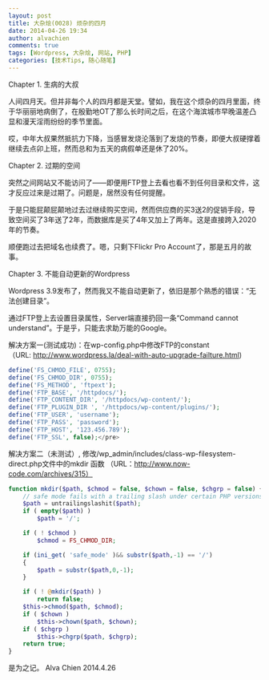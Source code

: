 ```yaml
---
layout: post
title: 大杂烩(0028) 烦杂的四月
date: 2014-04-26 19:34
author: alvachien
comments: true
tags: [Wordpress, 大杂烩, 网站, PHP]
categories: [技术Tips, 随心随笔]
---
```

Chapter 1. 生病的大叔

人间四月天。但并非每个人的四月都是天堂。譬如，我在这个烦杂的四月里面，终于华丽丽地病倒了，在殷勤地OT了那么长时间之后，在这个海滨城市早晚温差凸显和漫天淫雨纷纷的季节里面。

哎，中年大叔果然抵抗力下降，当感冒发烧沦落到了发烧的节奏，即便大叔硬撑着继续去点卯上班，然而总和为五天的病假单还是休了20%。

Chapter 2. 过期的空间

突然之间网站又不能访问了——即便用FTP登上去看也看不到任何目录和文件，这才反应过来是过期了。问题是，居然没有任何提醒。

于是只能屁颠屁颠地过去过继续购买空间，然而供应商的买3送2的促销手段，导致空间买了3年送了2年，而数据库是买了4年又加上了两年。这是直接跨入2020年的节奏。

顺便跑过去把域名也续费了。嗯，只剩下Flickr Pro Account了，那是五月的故事。

Chapter 3. 不能自动更新的Wordpress

Wordpress 3.9发布了，然而我又不能自动更新了，依旧是那个熟悉的错误：“无法创建目录”。

通过FTP登上去设置目录属性，Server端直接扔回一条“Command cannot understand”。于是乎，只能去求助万能的Google。

解决方案一(测试成功)：在wp-config.php中修改FTP的constant （URL: http://www.wordpress.la/deal-with-auto-upgrade-failture.html)

```php
define('FS_CHMOD_FILE', 0755);
define('FS_CHMOD_DIR', 0755);
define('FS_METHOD', 'ftpext');
define('FTP_BASE', '/httpdocs/');
define('FTP_CONTENT_DIR', '/httpdocs/wp-content/');
define('FTP_PLUGIN_DIR ', '/httpdocs/wp-content/plugins/');
define('FTP_USER', 'username');
define('FTP_PASS', 'password');
define('FTP_HOST', '123.456.789');
define('FTP_SSL', false);</pre>
```
解决方案二（未测试）, 修改/wp_admin/includes/class-wp-filesystem-direct.php文件中的mkdir 函数 （URL：http://www.now-code.com/archives/315）

```php
function mkdir($path, $chmod = false, $chown = false, $chgrp = false) {
    // safe mode fails with a trailing slash under certain PHP versions.
    $path = untrailingslashit($path);
    if ( empty($path) )
        $path = '/';

    if ( ! $chmod )
        $chmod = FS_CHMOD_DIR;

    if (ini_get( 'safe_mode' )&& substr($path,-1) == '/')
    {
        $path = substr($path,0,-1);
    }

    if ( ! @mkdir($path) )
        return false;
    $this->chmod($path, $chmod);
    if ( $chown )
        $this->chown($path, $chown);
    if ( $chgrp )
        $this->chgrp($path, $chgrp);
    return true;
}
```


是为之记。
Alva Chien
2014.4.26
